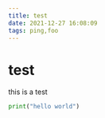```yaml
---
title: test
date: 2021-12-27 16:08:09
tags: ping,foo
---
```


# test

this is a test

```python
print("hello world")
```
